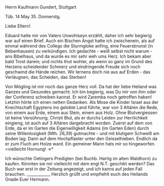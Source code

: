 Herrn Kaufmann Gundert, Stuttgart

 Tüb. 14 May 35. Donnerstg.

Liebe Eltern!

Eduard hatte mir von Vaters Unwohlseyn erzählt, daher ich sehr begierig war auf einen Brief. Auch ein Bischen Angst hatte ich zwischenein, als auf einmal während des Collegs die Sturmgloke anfing, eine Feuersbrunst (in Bebenhausen) zu verkündigen. Ich gedachte - weiß selbst nicht warum - ans Bibelhaus, und da wurde es mir sehr weh ums Herz. Ich bekam aber bald Trost darein; und nichts thut wohler, als wenn so ganz im Grund des Herzens scheidender Schmerz und eindringende Freude sich noch geschwind die Hände reichen. Wir lernens doch nie aus auf Erden - das Verläugnen, das Scheiden, das Sterben!

Von Mögling ist mir noch das ganze Herz voll. Da hat der liebe Heiland was Ganzes und Gesundes gemacht. Ich bin begierig, was Du mir von ihm oder der Conferenz schreiben kannst. Er wird Zaremba noch getroffen haben! 
Letzhin hörte ich einen netten Gedanken. Als Mose die Kinder Israel aus der Knechtschaft Egyptens ins gelobte Land führte, war von 3 Altären die Rede, von einem aus Erde, einem aus Stein, einem aus Holz. Ohne Blutvergiessen ist keine Versühnung. Christi Blut, als er durchs Leiden zur Herrlichkeit eingieng, ist auch auf 3 Altären dargebracht worden. Zuerst auf dem von Erde, da er im Garten die Eigenwilligkeit Adams (im Garten Eden) durch seine Willenlosigkeit (Mth. 26,39) gutmachte - und mit blutigem Schweiß am Boden lag. Dann auf dem Hochpflaster unter den Geisselhieben. Endlich da er zum Fluch am Holze ward. Ein gemeiner Mann hats mir so hingeworfen. <vielleicht Hornung! ->*

Ich wünschte Oetingers Predigten (bei Buchb. Hartig im alten Waldhorn) zu kaufen. Könnten sie mir vielleicht mit dem engl N.T. geschikt werden? Das Buch war erst in der Zeitung angezeigt, und ich kanns auf jeden Fall brauchen.
____________ Herzlich grüßt und empfiehlt euch des Heilands Gnade  Euer Hermann.

